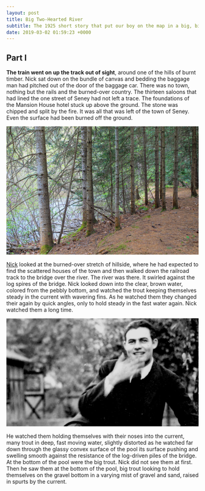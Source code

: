 ```yaml
---
layout: post
title: Big Two-Hearted River
subtitle: The 1925 short story that put our boy on the map in a big, big way.
date: 2019-03-02 01:59:23 +0000
---
```


## Part I

**The train went on up the track out of sight**, around one of the hills of burnt timber. Nick sat down on the bundle of canvas and bedding the baggage man had pitched out of the door of the baggage car. There was no town, nothing but the rails and the burned-over country. The thirteen saloons that had lined the one street of Seney had not left a trace. The foundations of the Mansion House hotel stuck up above the ground. The stone was chipped and split by the fire. It was all that was left of the town of Seney. Even the surface had been burned off the ground.

![Two-Hearted River](/assets/images/test.jpg "Two-Hearted River")

[Nick](http://nicolasscott.com) looked at the burned-over stretch of hillside, where he had expected to find the scattered houses of the town and then walked down the railroad track to the bridge over the river. The river was there. It swirled against the log spires of the bridge. Nick looked down into the clear, brown water, colored from the pebbly bottom, and watched the trout keeping themselves steady in the current with wavering fins. As he watched them they changed their again by quick angles, only to hold steady in the fast water again. Nick watched them a long time.

![A young Ernest Hemingway](/assets/images/test-two.jpg "A young Ernest Hemingway")

He watched them holding themselves with their noses into the current, many trout in deep, fast moving water, slightly distorted as he watched far down through the glassy convex surface of the pool its surface pushing and swelling smooth against the resistance of the log-driven piles of the bridge. At the bottom of the pool were the big trout. Nick did not see them at first. Then he saw them at the bottom of the pool, big trout looking to hold themselves on the gravel bottom in a varying mist of gravel and sand, raised in spurts by the current. 